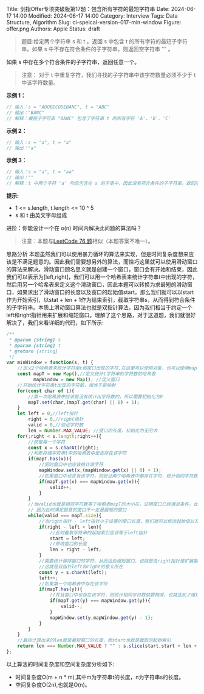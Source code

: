 Title: 剑指Offer专项突破版第17题：包含所有字符的最短字符串
Date: 2024-06-17 14:00
Modified: 2024-06-17 14:00
Category: Interview
Tags: Data Structure, Algorithm
Slug: ci-speical-version-017-min-window
Figure: offer.png
Authors: Apple
Status: draft

> 题目:给定两个字符串 s 和 t 。返回 s 中包含 t 的所有字符的最短子字符串。如果 s 中不存在符合条件的子字符串，则返回空字符串 "" 。

如果 s 中存在多个符合条件的子字符串，返回任意一个。

> 注意： 对于 t 中重复字符，我们寻找的子字符串中该字符数量必须不少于 t 中该字符数量。

**示例 1：**

```javascript
// 输入：s = "ADOBECODEBANC", t = "ABC"
// 输出："BANC" 
// 解释：最短子字符串 "BANC" 包含了字符串 t 的所有字符 'A'、'B'、'C'
```

**示例 2：**

```javascript
// 输入：s = "a", t = "a"
// 输出："a"
```

**示例 3：**

```javascript
// 输入：s = "a", t = "aa"
// 输出：""
// 解释：t 中两个字符 'a' 均应包含在 s 的子串中，因此没有符合条件的子字符串，返回空字符串。
```

**提示:**

- 1 <= s.length, t.length <= 10 ^ 5
- s 和 t 由英文字母组成

进阶：你能设计一个在 o(n) 时间内解决此问题的算法吗？

> 注意：本题与[LeetCode 76 题](https://leetcode.cn/problems/minimum-window-substring/description/)相似（本题答案不唯一）。

思路分析
本题虽然我们可以使用暴力循环的算法来实现，但是时间复杂度想来应该是不满足题意的。因此我们需要想另外的算法，而恰巧这里就可以使用滑动窗口的算法来解决。滑动窗口顾名思义就是创建一个窗口，窗口会有开始和结束，因此我们可以表示为[left,right]，我们可以用一个哈希表来统计字符串t中出现的字符，然后用另一个哈希表来定义这个滑动窗口，因此本题可以转换为求最短的滑动窗口，如果求出了滑动窗口的长度以及窗口的起始值start，那么我们就可以以start作为开始索引，以stat + len + 1作为结束索引，截取字符串s，从而得到符合条件的子字符串。本质上滑动窗口算法也就是双指针算法，因为我们相当于约定一个left和right指针用来扩展和缩短窗口。理解了这个思路，对于这道题，我们就很好解决了，我们来看详细的代码，如下所示:

```javascript
/**
 * @param {string} s
 * @param {string} t
 * @return {string}
 */
var minWindow = function(s, t) {
    //定义2个哈希表来统计字符串t和窗口出现的字符,在这里可以使用对象，也可以使用map，为了节省空间，我们可以使用map数据结构
    const mapT = new Map(),//定义统计t字符串的字符数的哈希表
          mapWindow = new Map(); //定义窗口
    //开始统计字符串t出现的字符数，相当于是映射
    for(const char of t){
        //第一次哈希表中应该是没有统计出字符数的，所以需要初始化为0
        mapT.set(char,(mapT.get(char) || 0) + 1);
    }
    let left = 0,//left指针
        right = 0,//right指针
        valid = 0,//验证字符数
        len = Number.MAX_VALUE; //窗口的长度，初始化为无穷大
    for(;right < s.length;right++){
        //获取每一个字符
        const x = s.charAt(right);
        //判断存储字符串t中的哈希表中是否存在该字符
        if(mapT.has(x)){
            //同时窗口中也应该统计该字符
            mapWindow.set(x,(mapWindow.get(x) || 0) + 1);
            //如果窗口中也含有该字符，则验证两个哈希表中都存在字符，统计相同字符数valid = valid + 1,即valid++
            if(mapT.get(x) === mapWindow.get(x)){
                valid++;
            }
        }
        //当valid也就是相同字符数等于哈希表mapT的大小在，证明窗口已经满足条件，此时需要开始考虑缩短窗口了，
        // 因为此时满足题意的窗口不一定是最短的窗口
        while(valid === mapT.size){
            //当right指针 - left指针小于设置的窗口长度，我们就可以修改起始值以及窗口长度
            if(right - left < len){
                //此时截取字符串的起始索引应该等于left指针
                start = left;
                //修改窗口的长度
                len = right - left;
            }
            //需要统计移除窗口的字符，从而达到缩短窗口，也就是说right指针是扩展窗口，而left指针就是缩短窗口
            //这就是双指针left和right的意义所在
            const y = s.charAt(left);
            left++;
            //如果第一个哈希表中存在该字符
            if(mapT.has(y)){
                //并且窗口中也存在该字符，则统计相同字符数就要相减，也就达到了缩短窗口的目的
                if(mapT.get(y) === mapWindow.get(y)){
                    valid--;
                }
                mapWindow.set(y,mapWindow.get(y) - 1);
            }
        }
    }
    //最后计算出来的len就是最短窗口的长度，而start也就是截取的起始索引
    return len === Number.MAX_VALUE ? "" : s.slice(start,start + len + 1);
};
```

以上算法的时间复杂度和空间复杂度分析如下:

- 时间复杂度O(m + n * m),其中m为字符串t的长度，n为字符串s的长度。
- 空间复杂度O(2n),也就是O(n)。